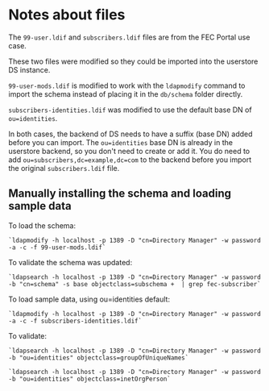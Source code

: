 # Notes about files

The `99-user.ldif` and `subscribers.ldif` files are from the FEC Portal use case.

These two files were modified so they could be imported into the userstore DS instance.

`99-user-mods.ldif` is modified to work with the `ldapmodify` command to import the schema instead of placing it in the `db/schema` folder directly.

`subscribers-identities.ldif` was modified to use the default base DN of `ou=identities`.

In both cases, the backend of DS needs to have a suffix (base DN) added before you can import.
The `ou=identities` base DN is already in the userstore backend, so you don't need to create or add it.
You do need to add `ou=subscribers,dc=example,dc=com` to the backend before you import the original `subscribers.ldif` file.

## Manually installing the schema and loading sample data

To load the schema:
    
    `ldapmodify -h localhost -p 1389 -D "cn=Directory Manager" -w password -a -c -f 99-user-mods.ldif`

To validate the schema was updated:

    `ldapsearch -h localhost -p 1389 -D "cn=Directory Manager" -w password -b "cn=schema" -s base objectclass=subschema +  | grep fec-subscriber`

To load sample data, using ou=identities default:

    `ldapmodify -h localhost -p 1389 -D "cn=Directory Manager" -w password -a -c -f subscribers-identities.ldif`

To validate:

    `ldapsearch -h localhost -p 1389 -D "cn=Directory Manager" -w password -b "ou=identities" objectclass=groupOfUniqueNames`

    `ldapsearch -h localhost -p 1389 -D "cn=Directory Manager" -w password -b "ou=identities" objectclass=inetOrgPerson`
